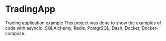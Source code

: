 # TradingApp
Trading application example
This project was done to show the examples of code with asyncio, SQLAlchemy, Redis, PostgrSQL, Dash, Docker, Docker-compose.



